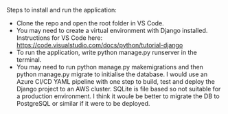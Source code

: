 Steps to install and run the application:
- Clone the repo and open the root folder in VS Code.
- You may need to create a virtual environment with Django installed. Instructions for VS Code here: https://code.visualstudio.com/docs/python/tutorial-django
- To run the application, write python manage.py runserver in the terminal.
- You may need to run python manage.py makemigrations and then python manage.py migrate to initialise the database.
I would use an Azure CI/CD YAML pipeline with one step to build, test and deploy the Django project to an AWS cluster. SQLite is file based so not suitable for a production environment.
I think it woule be better to migrate the DB to PostgreSQL or similar if it were to be deployed.
